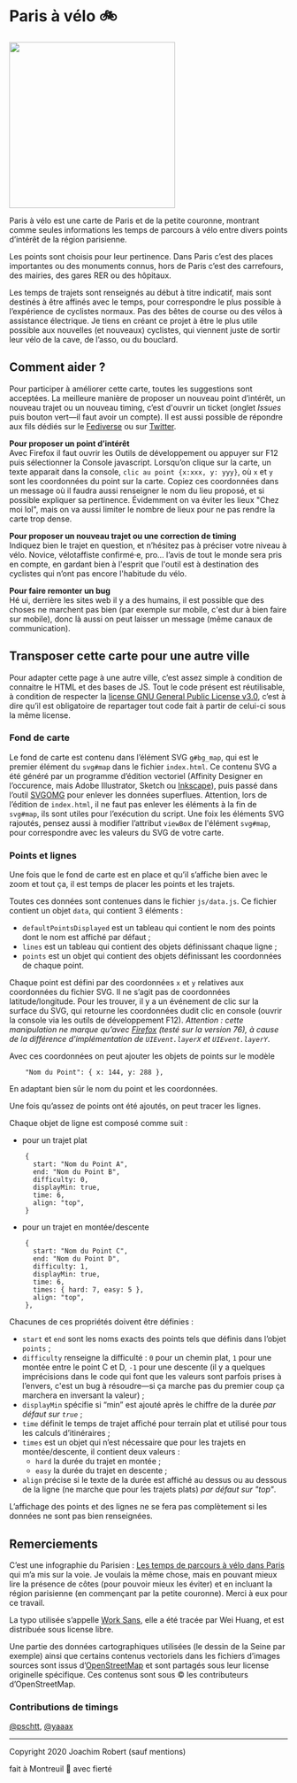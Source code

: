 # Paris à vélo 🚲
 
<img src="https://joachimesque.github.io/paris-a-velo/img/opengraph.jpg" width="300"/>

Paris à vélo est une carte de Paris et de la petite couronne, montrant comme seules informations les temps de parcours à vélo entre divers points d’intérêt de la région parisienne.

Les points sont choisis pour leur pertinence. Dans Paris c’est des places importantes ou des monuments connus, hors de Paris c’est des carrefours, des mairies, des gares RER ou des hôpitaux.

Les temps de trajets sont renseignés au début à titre indicatif, mais sont destinés à être affinés avec le temps, pour correspondre le plus possible à l’expérience de cyclistes normaux. Pas des bêtes de course ou des vélos à assistance électrique. Je tiens en créant ce projet à être le plus utile possible aux nouvelles (et nouveaux) cyclistes, qui viennent juste de sortir leur vélo de la cave, de l’asso, ou du bouclard.

## Comment aider ?

Pour participer à améliorer cette carte, toutes les suggestions sont acceptées. La meilleure manière de proposer un nouveau point d’intérêt, un nouveau trajet ou un nouveau timing, c’est d'ouvrir un ticket (onglet _Issues_ puis bouton vert—il faut avoir un compte). Il est aussi possible de répondre aux fils dédiés sur le [Fediverse](https://boitam.eu/@joachim/104122684640655166) ou sur [Twitter](https://twitter.com/joachimesque/status/1258144151658512385).

**Pour proposer un point d’intérêt**\
Avec Firefox il faut ouvrir les Outils de développement ou appuyer sur F12 puis sélectionner la Console javascript. Lorsqu’on clique sur la carte, un texte apparait dans la console, `clic au point {x:xxx, y: yyy}`, où `x` et `y` sont les coordonnées du point sur la carte. Copiez ces coordonnées dans un message où il faudra aussi renseigner le nom du lieu proposé, et si possible expliquer sa pertinence. Évidemment on va éviter les lieux "Chez moi lol", mais on va aussi limiter le nombre de lieux pour ne pas rendre la carte trop dense.

**Pour proposer un nouveau trajet ou une correction de timing**\
Indiquez bien le trajet en question, et n’hésitez pas à préciser votre niveau à vélo. Novice, vélotaffiste confirmé·e, pro… l’avis de tout le monde sera pris en compte, en gardant bien à l'esprit que l'outil est à destination des cyclistes qui n’ont pas encore l'habitude du vélo.

**Pour faire remonter un bug**\
Hé ui, derrière les sites web il y a des humains, il est possible que des choses ne marchent pas bien (par exemple sur mobile, c'est dur à bien faire sur mobile), donc là aussi on peut laisser un message (même canaux de communication).

## Transposer cette carte pour une autre ville

Pour adapter cette page à une autre ville, c’est assez simple à condition de connaitre le HTML et des bases de JS. Tout le code présent est réutilisable, à condition de respecter la [license GNU General Public License v3.0](https://github.com/joachimesque/paris-a-velo/blob/master/LICENSE), c’est à dire qu’il est obligatoire de repartager tout code fait à partir de celui-ci sous la même license.

### Fond de carte

Le fond de carte est contenu dans l’élément SVG `g#bg_map`, qui est le premier élément du `svg#map` dans le fichier `index.html`. Ce contenu SVG a été généré par un programme d’édition vectoriel (Affinity Designer en l’occurence, mais Adobe Illustrator, Sketch ou [Inkscape](https://inkscape.org/fr/)), puis passé dans l’outil [SVGOMG](https://jakearchibald.github.io/svgomg/) pour enlever les données superflues. Attention, lors de l’édition de `index.html`, il ne faut pas enlever les éléments à la fin de `svg#map`, ils sont utiles pour l’exécution du script. Une foix les éléments SVG rajoutés, pensez aussi à modifier l’attribut `viewBox` de l'élément `svg#map`, pour correspondre avec les valeurs du SVG de votre carte.

### Points et lignes

Une fois que le fond de carte est en place et qu’il s’affiche bien avec le zoom et tout ça, il est temps de placer les points et les trajets.

Toutes ces données sont contenues dans le fichier `js/data.js`. Ce fichier contient un objet `data`, qui contient 3 éléments :

- `defaultPointsDisplayed` est un tableau qui contient le nom des points dont le nom est affiché par défaut ;
- `lines` est un tableau qui contient des objets définissant chaque ligne ;
- `points` est un objet qui contient des objets définissant les coordonnées de chaque point.

Chaque point est défini par des coordonnées `x` et `y` relatives aux coordonnées du fichier SVG. Il ne s’agit pas de coordonnées latitude/longitude. Pour les trouver, il y a un événement de clic sur la surface du SVG, qui retourne les coordonnées dudit clic en console (ouvrir la console via les outils de développement F12). _Attention : cette manipulation ne marque qu’avec [Firefox](https://www.mozilla.org/fr/firefox/new/) (testé sur la version 76), à cause de la différence d'implémentation de `UIEvent.layerX` et `UIEvent.layerY`_.

Avec ces coordonnées on peut ajouter les objets de points sur le modèle

```
    "Nom du Point": { x: 144, y: 288 },
```

En adaptant bien sûr le nom du point et les coordonnées.

Une fois qu’assez de points ont été ajoutés, on peut tracer les lignes.

Chaque objet de ligne est composé comme suit :

- pour un trajet plat

```
    {
      start: "Nom du Point A",
      end: "Nom du Point B",
      difficulty: 0,
      displayMin: true,
      time: 6,
      align: "top",
    }
```

- pour un trajet en montée/descente

```
    {
      start: "Nom du Point C",
      end: "Nom du Point D",
      difficulty: 1,
      displayMin: true,
      time: 6,
      times: { hard: 7, easy: 5 },
      align: "top",
    },
```

Chacunes de ces propriétés doivent être définies :

- `start` et `end` sont les noms exacts des points tels que définis dans l’objet `points` ;
- `difficulty` renseigne la difficulté : `0` pour un chemin plat, `1` pour une montée entre le point C et D, `-1` pour une descente (il y a quelques imprécisions dans le code qui font que les valeurs sont parfois prises à l’envers, c'est un bug à résoudre—si ça marche pas du premier coup ça marchera en inversant la valeur) ;
- `displayMin` spécifie si “min” est ajouté après le chiffre de la durée _par défaut sur `true`_ ;
- `time` définit le temps de trajet affiché pour terrain plat et utilisé pour tous les calculs d’itinéraires ;
- `times` est un objet qui n’est nécessaire que pour les trajets en montée/descente, il contient deux valeurs :
    * `hard` la durée du trajet en montée ;
    * `easy` la durée du trajet en descente ;
- `align` précise si le texte de la durée est affiché au dessus ou au dessous de la ligne (ne marche que pour les trajets plats) _par défaut sur "top"_.

L’affichage des points et des lignes ne se fera pas complètement si les données ne sont pas bien renseignées.

## Remerciements

C’est une infographie du Parisien : [Les temps de parcours à vélo dans Paris](http://www.leparisien.fr/info-paris-ile-de-france-oise/transports/greve-dans-les-transports-a-paris-les-temps-de-parcours-a-velo-en-une-infographie-21-12-2019-8222538.php) qui m’a mis sur la voie. Je voulais la même chose, mais en pouvant mieux lire la présence de côtes (pour pouvoir mieux les éviter) et en incluant la région parisienne (en commençant par la petite couronne). Merci à eux pour ce travail.

La typo utilisée s’appelle [Work Sans](https://github.com/weiweihuanghuang/Work-Sans), elle a été tracée par Wei Huang, et est distribuée sous license libre.

Une partie des données cartographiques utilisées (le dessin de la Seine par exemple) ainsi que certains contenus vectoriels dans les fichiers d’images sources sont issus d’[OpenStreetMap](https://www.openstreetmap.org) et sont partagés sous leur license originelle spécifique. Ces contenus sont sous © les contributeurs d’OpenStreetMap.

### Contributions de timings

[@pschtt](https://twitter.com/pschtt), [@yaaax](https://github.com/yaaax)

---

Copyright 2020 Joachim Robert (sauf mentions)

fait à Montreuil 🍑 avec fierté
